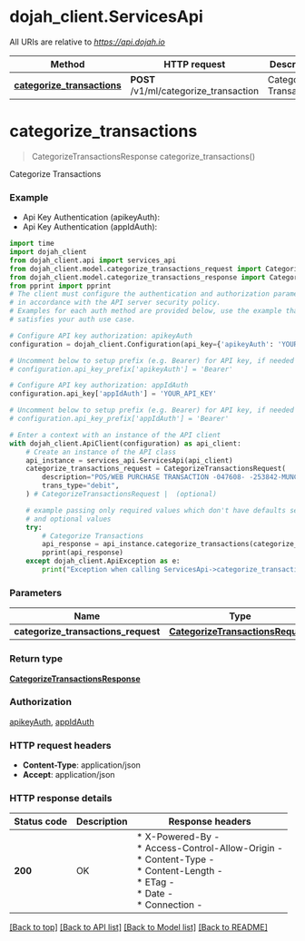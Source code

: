 # dojah_client.ServicesApi

All URIs are relative to *https://api.dojah.io*

Method | HTTP request | Description
------------- | ------------- | -------------
[**categorize_transactions**](ServicesApi.md#categorize_transactions) | **POST** /v1/ml/categorize_transaction | Categorize Transactions


# **categorize_transactions**
> CategorizeTransactionsResponse categorize_transactions()

Categorize Transactions

### Example

* Api Key Authentication (apikeyAuth):
* Api Key Authentication (appIdAuth):

```python
import time
import dojah_client
from dojah_client.api import services_api
from dojah_client.model.categorize_transactions_request import CategorizeTransactionsRequest
from dojah_client.model.categorize_transactions_response import CategorizeTransactionsResponse
from pprint import pprint
# The client must configure the authentication and authorization parameters
# in accordance with the API server security policy.
# Examples for each auth method are provided below, use the example that
# satisfies your auth use case.

# Configure API key authorization: apikeyAuth
configuration = dojah_client.Configuration(api_key={'apikeyAuth': 'YOUR_API_KEY'})

# Uncomment below to setup prefix (e.g. Bearer) for API key, if needed
# configuration.api_key_prefix['apikeyAuth'] = 'Bearer'

# Configure API key authorization: appIdAuth
configuration.api_key['appIdAuth'] = 'YOUR_API_KEY'

# Uncomment below to setup prefix (e.g. Bearer) for API key, if needed
# configuration.api_key_prefix['appIdAuth'] = 'Bearer'

# Enter a context with an instance of the API client
with dojah_client.ApiClient(configuration) as api_client:
    # Create an instance of the API class
    api_instance = services_api.ServicesApi(api_client)
    categorize_transactions_request = CategorizeTransactionsRequest(
        description="POS/WEB PURCHASE TRANSACTION -047608- -253842-MUNCHIES BY MOE OY OYNG",
        trans_type="debit",
    ) # CategorizeTransactionsRequest |  (optional)

    # example passing only required values which don't have defaults set
    # and optional values
    try:
        # Categorize Transactions
        api_response = api_instance.categorize_transactions(categorize_transactions_request=categorize_transactions_request)
        pprint(api_response)
    except dojah_client.ApiException as e:
        print("Exception when calling ServicesApi->categorize_transactions: %s\n" % e)
```


### Parameters

Name | Type | Description  | Notes
------------- | ------------- | ------------- | -------------
 **categorize_transactions_request** | [**CategorizeTransactionsRequest**](CategorizeTransactionsRequest.md)|  | [optional]

### Return type

[**CategorizeTransactionsResponse**](CategorizeTransactionsResponse.md)

### Authorization

[apikeyAuth](../README.md#apikeyAuth), [appIdAuth](../README.md#appIdAuth)

### HTTP request headers

 - **Content-Type**: application/json
 - **Accept**: application/json


### HTTP response details

| Status code | Description | Response headers |
|-------------|-------------|------------------|
**200** | OK |  * X-Powered-By -  <br>  * Access-Control-Allow-Origin -  <br>  * Content-Type -  <br>  * Content-Length -  <br>  * ETag -  <br>  * Date -  <br>  * Connection -  <br>  |

[[Back to top]](#) [[Back to API list]](../README.md#documentation-for-api-endpoints) [[Back to Model list]](../README.md#documentation-for-models) [[Back to README]](../README.md)

